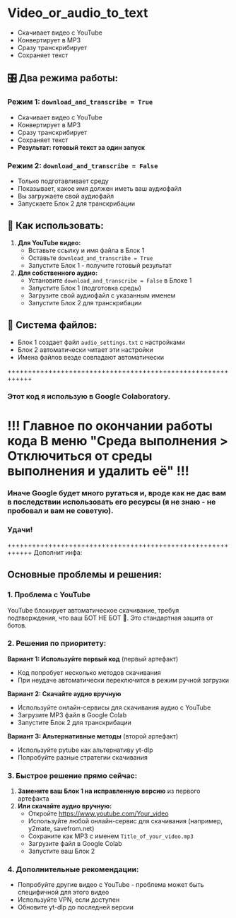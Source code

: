 # Video_or_audio_to_text
- Скачивает видео с YouTube
- Конвертирует в MP3
- Сразу транскрибирует
- Сохраняет текст

## 🎛️ **Два режима работы:**

### **Режим 1: `download_and_transcribe = True`**

- Скачивает видео с YouTube
- Конвертирует в MP3
- Сразу транскрибирует
- Сохраняет текст
- **Результат: готовый текст за один запуск**

### **Режим 2: `download_and_transcribe = False`**

- Только подготавливает среду
- Показывает, какое имя должен иметь ваш аудиофайл
- Вы загружаете свой аудиофайл
- Запускаете Блок 2 для транскрибации

## 🔧 **Как использовать:**

1. **Для YouTube видео:**
    - Вставьте ссылку и имя файла в Блок 1
    - Оставьте `download_and_transcribe = True`
    - Запустите Блок 1 - получите готовый результат
2. **Для собственного аудио:**
    - Установите `download_and_transcribe = False` в Блоке 1
    - Запустите Блок 1 (подготовка среды)
    - Загрузите свой аудиофайл с указанным именем
    - Запустите Блок 2 для транскрибации

## 📁 **Система файлов:**

- Блок 1 создает файл `audio_settings.txt` с настройками
- Блок 2 автоматически читает эти настройки
- Имена файлов везде совпадают автоматически

++++++++++++++++++++++++++++++++++++++++++++++++++++++++++++
### **Этот код я использую в Google Colaboratory.**
# !!! Главное по окончании работы кода В меню "Среда выполнения > Отключиться от среды выполнения и удалить её" !!!
### **Иначе Google будет много ругаться и, вроде как не дас вам в последствии использовать его ресурсы (я не знаю - не пробовал и вам не советую).**
### **Удачи!**

++++++++++++++++++++++++++++++++++++++++++++++++++++++++++++
Дополнит инфа:
## Основные проблемы и решения:

### 1. **Проблема с YouTube**

YouTube блокирует автоматическое скачивание, требуя подтверждения, что ваш БОТ НЕ БОТ 🤣. Это стандартная защита от ботов.

### 2. **Решения по приоритету:**

**Вариант 1: Используйте первый код** (первый артефакт)

- Код попробует несколько методов скачивания
- При неудаче автоматически переключится в режим ручной загрузки

**Вариант 2: Скачайте аудио вручную**

- Используйте онлайн-сервисы для скачивания аудио с YouTube
- Загрузите MP3 файл в Google Colab
- Запустите Блок 2 для транскрибации

**Вариант 3: Альтернативные методы** (второй артефакт)

- Используйте pytube как альтернативу yt-dlp
- Попробуйте разные стратегии скачивания

### 3. **Быстрое решение прямо сейчас:**

1. **Замените ваш Блок 1 на исправленную версию** из первого артефакта
2. **Или скачайте аудио вручную:**
    - Откройте https://www.youtube.com/Your_video
    - Используйте любой онлайн-сервис для скачивания (например, y2mate, savefrom.net)
    - Сохраните как MP3 с именем `Title_of_your_video.mp3`
    - Загрузите файл в Google Colab
    - Запустите ваш Блок 2

### 4. **Дополнительные рекомендации:**

- Попробуйте другие видео с YouTube - проблема может быть специфичной для этого видео
- Используйте VPN, если доступен
- Обновите yt-dlp до последней версии


